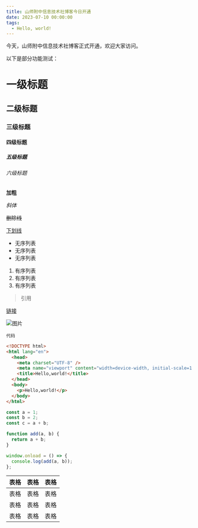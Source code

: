 ```yaml
---
title: 山师附中信息技术社博客今日开通
date: 2023-07-10 00:00:00
tags:
  - Hello, world!
---
```


今天，山师附中信息技术社博客正式开通，欢迎大家访问。

<!-- more -->

以下是部分功能测试：

# 一级标题

## 二级标题

### 三级标题

#### 四级标题

##### 五级标题

###### 六级标题

**加粗**

_斜体_

~~删除线~~

<u>下划线</u>

- 无序列表
- 无序列表
- 无序列表

1. 有序列表
2. 有序列表
3. 有序列表

> 引用

[链接](https://fz-itc.github.io/)

![图片](https://fz-itc.github.io/pic/logo-4.png)

`代码`

```html
<!DOCTYPE html>
<html lang="en">
  <head>
    <meta charset="UTF-8" />
    <meta name="viewport" content="width=device-width, initial-scale=1.0" />
    <title>Hello,world!</title>
  </head>
  <body>
    <p>Hello,world!</p>
  </body>
</html>
```

```javascript
const a = 1;
const b = 2;
const c = a + b;

function add(a, b) {
  return a + b;
}

window.onload = () => {
  console.log(add(a, b));
};
```

| 表格 | 表格 | 表格 |
| ---- | ---- | ---- |
| 表格 | 表格 | 表格 |
| 表格 | 表格 | 表格 |
| 表格 | 表格 | 表格 |
